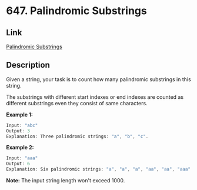 # 647. Palindromic Substrings
## Link
[Palindromic Substrings](https://leetcode.com/problems/palindromic-substrings/description/)
## Description
Given a string, your task is to count how many palindromic substrings in this string.

The substrings with different start indexes or end indexes are counted as different substrings even they consist of same characters.

**Example 1:**
```C++
Input: "abc"
Output: 3
Explanation: Three palindromic strings: "a", "b", "c".
```
**Example 2:**
```C++
Input: "aaa"
Output: 6
Explanation: Six palindromic strings: "a", "a", "a", "aa", "aa", "aaa".
```
**Note:**
The input string length won't exceed 1000.